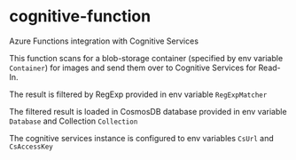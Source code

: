 # cognitive-function
Azure Functions integration with Cognitive Services

This function scans for a blob-storage container (specified by env variable ```Container```) for images and send them over to Cognitive Services for Read-In.

The result is filtered by RegExp provided in env variable ```RegExpMatcher```

The filtered result is loaded in CosmosDB database provided in env variable ```Database``` and Collection ```Collection```

The cognitive services instance is configured to env variables ```CsUrl``` and  ```CsAccessKey```
